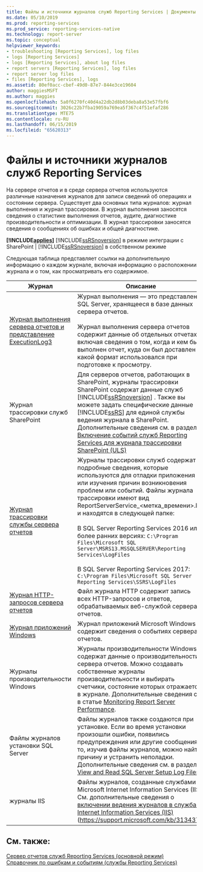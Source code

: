 ```yaml
---
title: Файлы и источники журналов служб Reporting Services | Документы Майкрософт
ms.date: 05/10/2019
ms.prod: reporting-services
ms.prod_service: reporting-services-native
ms.technology: report-server
ms.topic: conceptual
helpviewer_keywords:
- troubleshooting [Reporting Services], log files
- logs [Reporting Services]
- logs [Reporting Services], about log files
- report servers [Reporting Services], log files
- report server log files
- files [Reporting Services], logs
ms.assetid: 80ef0acc-cbef-49d0-87e7-844e3ce19604
author: maggiesMSFT
ms.author: maggies
ms.openlocfilehash: 5a0f6270fc40d4a22db2d8b03deba8a53e57fbf6
ms.sourcegitcommit: 3026c22b7fba19059a769ea5f367c4f51efaf286
ms.translationtype: MTE75
ms.contentlocale: ru-RU
ms.lasthandoff: 06/15/2019
ms.locfileid: "65620313"
---
```

# <a name="reporting-services-log-files-and-sources"></a>Файлы и источники журналов служб Reporting Services
  На сервере отчетов и в среде сервера отчетов используются различные назначения журналов для записи сведений об операциях и состоянии сервера. Существует два основных типа журналов: журнал выполнения и журнал трассировки. В журнал выполнения заносятся сведения о статистике выполнения отчетов, аудите, диагностике производительности и оптимизации. В журнал трассировки заносятся сведения о сообщениях об ошибках и общей диагностике.  
  
 **[!INCLUDE[applies](../../includes/applies-md.md)]**  [!INCLUDE[ssRSnoversion](../../includes/ssrsnoversion-md.md)] в режиме интеграции с SharePoint | [!INCLUDE[ssRSnoversion](../../includes/ssrsnoversion-md.md)] в собственном режиме  
  
 Следующая таблица представляет ссылки на дополнительную информацию о каждом журнале, включая информацию о расположении журнала и о том, как просматривать его содержимое.  
  
|Журнал|Описание|  
|---------|-----------------|  
|[Журнал выполнения сервера отчетов и представление ExecutionLog3](../../reporting-services/report-server/report-server-executionlog-and-the-executionlog3-view.md)|Журнал выполнения — это представление SQL Server, хранящееся в базе данных сервера отчетов.<br /><br /> Журнал выполнения сервера отчетов содержит данные об отдельных отчетах, включая сведения о том, когда и кем был выполнен отчет, куда он был доставлен и какой формат использовался при подготовке к просмотру.|  
|Журнал трассировки служб SharePoint|Для серверов отчетов, работающих в SharePoint, журналы трассировки SharePoint содержат данные служб [!INCLUDE[ssRSnoversion](../../includes/ssrsnoversion-md.md)] . Также вы можете задать специфические данные [!INCLUDE[ssRS](../../includes/ssrs.md)] для единой службы ведения журнала в SharePoint. Дополнительные сведения см. в разделе [Включение событий служб Reporting Services для журнала трассировки SharePoint (ULS)](../../reporting-services/report-server/turn-on-reporting-services-events-for-the-sharepoint-trace-log-uls.md)|  
|[Журнал трассировки службы сервера отчетов](../../reporting-services/report-server/report-server-service-trace-log.md)|Журналы трассировки служб содержат подробные сведения, которые используются для отладки приложения или изучения причин возникновения проблем или событий. Файлы журнала трассировки имеют вид ReportServerService_\<метка_времени>.log и находятся в следующей папке:<br /><br /> В SQL Server Reporting Services 2016 или более ранних версиях: `C:\Program Files\Microsoft SQL Server\MSRS13.MSSQLSERVER\Reporting Services\LogFiles`<br /><br /> В SQL Server Reporting Services 2017: `C:\Program Files\Microsoft SQL Server Reporting Services\SSRS\LogFiles`|  
|[Журнал HTTP-запросов сервера отчетов](../../reporting-services/report-server/report-server-http-log.md)|Файл журнала HTTP содержит запись всех HTTP-запросов и ответов, обрабатываемых веб-службой сервера отчетов.|  
|[Журнал приложений Windows](../../reporting-services/report-server/windows-application-log.md)|Журнал приложений Microsoft Windows содержит сведения о событиях сервера отчетов.|  
|Журналы производительности Windows|Журналы производительности Windows содержат данные о производительности сервера отчетов. Можно создавать собственные журналы производительности и выбирать счетчики, состояние которых отражается в журнале. Дополнительные сведения см. в статье [Monitoring Report Server Performance](../../reporting-services/report-server/monitoring-report-server-performance.md).|  
|Файлы журналов установки SQL Server|Файлы журналов также создаются при установке. Если во время установки произошли ошибки, появились предупреждения или другие сообщения, то, изучив файлы журналов, можно найти причину и устранить неполадки. Дополнительные сведения см. в разделе [View and Read SQL Server Setup Log Files](../../database-engine/install-windows/view-and-read-sql-server-setup-log-files.md).|  
|журналы IIS|Файлы журналов, созданные службами Microsoft Internet Information Services (IIS). См. дополнительные сведения о [включении ведения журналов в службах Internet Information Services (IIS)](https://support.microsoft.com/kb/313437) (https://support.microsoft.com/kb/313437).|  
  
## <a name="see-also"></a>См. также:  
 [Сервер отчетов служб Reporting Services (основной режим)](../../reporting-services/report-server/reporting-services-report-server-native-mode.md)   
 [Справочник по ошибкам и событиям (службы Reporting Services)](../../reporting-services/troubleshooting/errors-and-events-reference-reporting-services.md)  
  
  
